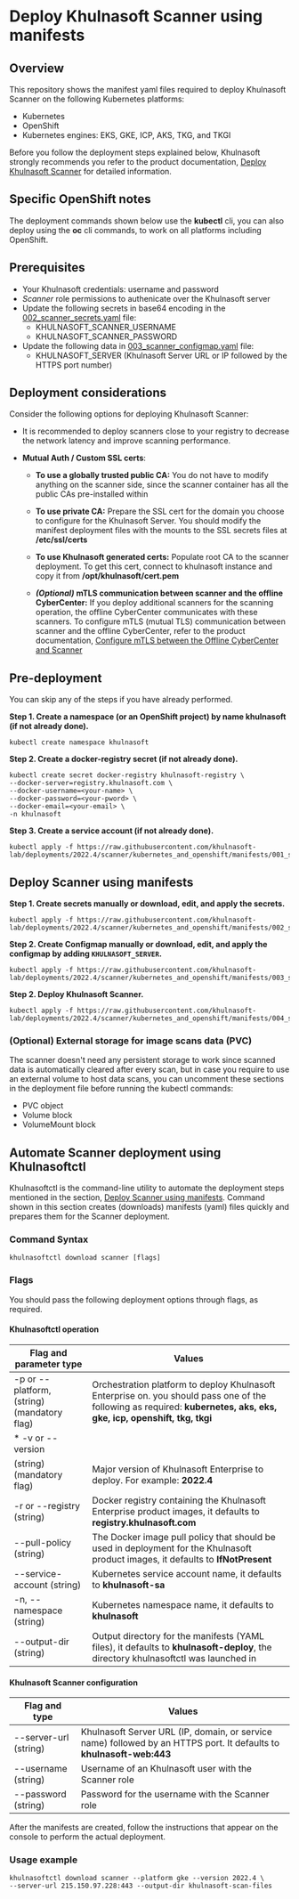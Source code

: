 # Deploy Khulnasoft Scanner using manifests

## Overview

This repository shows the manifest yaml files required to deploy Khulnasoft Scanner on the following Kubernetes platforms:
* Kubernetes
* OpenShift
* Kubernetes engines: EKS, GKE, ICP, AKS, TKG, and TKGI

Before you follow the deployment steps explained below, Khulnasoft strongly recommends you refer to the product documentation, [Deploy Khulnasoft Scanner](https://docs.khulnasoft.com/docs/deploy-k8s-scanners) for detailed information.

## Specific OpenShift notes
The deployment commands shown below use the **kubectl** cli, you can also deploy using the **oc** cli commands, to work on all platforms including OpenShift.

## Prerequisites

- Your Khulnasoft credentials: username and password
- *Scanner* role permissions to authenicate over the Khulnasoft server
- Update the following secrets in base64 encoding in the [002_scanner_secrets.yaml](./002_scanner_secrets.yaml) file:
  - KHULNASOFT_SCANNER_USERNAME
  - KHULNASOFT_SCANNER_PASSWORD
- Update the following data in [003_scanner_configmap.yaml](./003_scanner_configmap.yaml) file:
  - KHULNASOFT_SERVER (Khulnasoft Server URL or IP followed by the HTTPS port number)

## Deployment considerations

Consider the following options for deploying Khulnasoft Scanner:

- It is recommended to deploy scanners close to your registry to decrease the network latency and improve scanning performance.

- **Mutual Auth / Custom SSL certs**: 
  - **To use a globally trusted public CA:** You do not have to modify anything on the scanner side, since the scanner container has all the public CAs pre-installed within
  
  - **To use private CA:** Prepare the SSL cert for the domain you choose to configure for the Khulnasoft Server. You should modify the manifest deployment files with the mounts to the SSL secrets files at **/etc/ssl/certs**
  
  - **To use Khulnasoft generated certs:** Populate root CA to the scanner deployment. To get this cert, connect to khulnasoft instance and copy it from **/opt/khulnasoft/cert.pem**
  
  - ***(Optional)* mTLS communication between scanner and the offline CyberCenter:**  If you deploy additional scanners for the scanning operation, the offline CyberCenter communicates with these scanners. To configure mTLS (mutual TLS) communication between scanner and the offline CyberCenter, refer to the product documentation, [Configure mTLS between the Offline CyberCenter and Scanner](https://docs.khulnasoft.com/docs/configure-mtls-between-the-offline-cybercenter-and-scanner)

## Pre-deployment

You can skip any of the steps if you have already performed.

**Step 1. Create a namespace (or an OpenShift  project) by name khulnasoft (if not already done).**

```SHELL
kubectl create namespace khulnasoft
```

**Step 2. Create a docker-registry secret (if not already done).**

```SHELL
kubectl create secret docker-registry khulnasoft-registry \
--docker-server=registry.khulnasoft.com \
--docker-username=<your-name> \
--docker-password=<your-pword> \
--docker-email=<your-email> \
-n khulnasoft
```

**Step 3. Create a service account (if not already done).**

```SHELL
kubectl apply -f https://raw.githubusercontent.com/khulnasoft-lab/deployments/2022.4/scanner/kubernetes_and_openshift/manifests/001_scanner_serviceAccount.yaml
```

## Deploy Scanner using manifests

**Step 1. Create secrets manually or download, edit, and apply the secrets.**

```SHELL
kubectl apply -f https://raw.githubusercontent.com/khulnasoft-lab/deployments/2022.4/scanner/kubernetes_and_openshift/manifests/002_scanner_secrets.yaml
```

**Step 2. Create Configmap manually or download, edit, and apply the configmap by adding `KHULNASOFT_SERVER`.**

```SHELL
kubectl apply -f https://raw.githubusercontent.com/khulnasoft-lab/deployments/2022.4/scanner/kubernetes_and_openshift/manifests/003_scanner_configmap.yaml
```

**Step 2. Deploy Khulnasoft Scanner.**

```SHELL
kubectl apply -f https://raw.githubusercontent.com/khulnasoft-lab/deployments/2022.4/scanner/kubernetes_and_openshift/manifests/004_scanner_deploy.yaml
```

### (Optional) External storage for image scans data (PVC)
The scanner doesn't need any persistent storage to work since scanned data is automatically cleared after every scan, but in case you require to use an external volume to host data scans, you can uncomment these sections in the deployment file before running the kubectl commands:
* PVC object
* Volume block
* VolumeMount block

## Automate Scanner deployment using Khulnasoftctl

Khulnasoftctl is the command-line utility to automate the deployment steps mentioned in the section, [Deploy Scanner using manifests](#deploy-scanner-using-manifests). Command shown in this section creates (downloads) manifests (yaml) files quickly and prepares them for the Scanner deployment.

### Command Syntax

```SHELL
khulnasoftctl download scanner [flags]
```

### Flags
You should pass the following deployment options through flags, as required.

#### Khulnasoftctl operation

Flag and parameter type              | Values                                                |
| ---------------------- | ------------------------------------------------------------ |
| -p or --platform, (string) (mandatory flag) | Orchestration platform to deploy Khulnasoft Enterprise on. you should pass one of the following as required: **kubernetes, aks, eks, gke, icp, openshift, tkg, tkgi**    |
| * -v or --version
(string) (mandatory flag) | Major version of Khulnasoft Enterprise to deploy. For example: **2022.4** |
| -r or --registry (string) | Docker registry containing the Khulnasoft Enterprise product images, it defaults to **registry.khulnasoft.com** |
| --pull-policy (string) | The Docker image pull policy that should be used in deployment for the Khulnasoft product images, it defaults to **IfNotPresent** |
| --service-account (string) | Kubernetes service account name, it defaults to **khulnasoft-sa** |
| -n, --namespace (string) | Kubernetes namespace name, it defaults to **khulnasoft** |
| --output-dir (string) | Output directory for the manifests (YAML files), it defaults to **khulnasoft-deploy**, the directory khulnasoftctl was launched in |

#### Khulnasoft Scanner configuration

Flag and type              | Values                                                |
| ---------------------- | ------------------------------------------------------------ |
| --server-url (string) | Khulnasoft Server URL (IP, domain, or service name) followed by an HTTPS port. It defaults to **khulnasoft-web:443**|
| --username (string) | Username of an Khulnasoft user with the Scanner role|
| --password (string) | Password for the username with the Scanner role|

After the manifests are created, follow the instructions that appear on the console to perform the actual deployment.

### Usage example 

```SHELL
khulnasoftctl download scanner --platform gke --version 2022.4 \
--server-url 215.150.97.228:443 --output-dir khulnasoft-scan-files
```